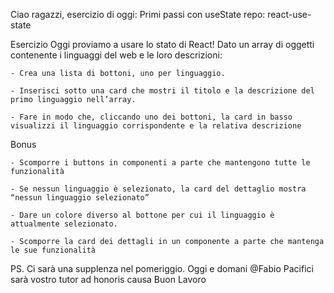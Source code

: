 Ciao ragazzi,
esercizio di oggi: Primi passi con useState
repo: react-use-state

Esercizio
Oggi proviamo a usare lo stato di React!
Dato un array di oggetti contenente i linguaggi del web e le loro descrizioni:

    - Crea una lista di bottoni, uno per linguaggio.

    - Inserisci sotto una card che mostri il titolo e la descrizione del primo linguaggio nell’array.

    - Fare in modo che, cliccando uno dei bottoni, la card in basso visualizzi il linguaggio corrispondente e la relativa descrizione

Bonus

    - Scomporre i buttons in componenti a parte che mantengono tutte le funzionalità

    - Se nessun linguaggio è selezionato, la card del dettaglio mostra “nessun linguaggio selezionato”

    - Dare un colore diverso al bottone per cui il linguaggio è attualmente selezionato.

    - Scomporre la card dei dettagli in un componente a parte che mantenga le sue funzionalità

PS. Ci sarà una supplenza nel pomeriggio.
Oggi e domani
@Fabio Pacifici
sarà vostro tutor ad honoris causa
Buon Lavoro
